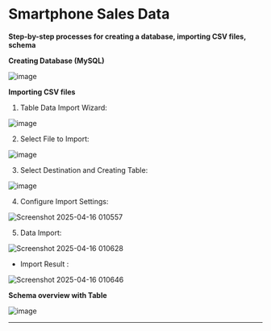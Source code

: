 # Smartphone Sales Data


**Step-by-step processes for creating a database, importing CSV files, schema**

**Creating Database (MySQL)**

![image](https://github.com/user-attachments/assets/adb00174-4f49-48e8-9511-090b85b7a0a8)

**Importing CSV files**

1. Table Data Import Wizard:

 ![image](https://github.com/user-attachments/assets/7bb8e4b7-2c12-4ce0-a04a-c79f75c28f76)

 2. Select File to Import:

 ![image](https://github.com/user-attachments/assets/c77a6fef-c7cf-462a-9165-7a2fb85fead7)

 3. Select Destination and Creating Table:

 ![image](https://github.com/user-attachments/assets/1485a009-1d37-418e-b8c9-69e0541f35d2)

 4. Configure Import Settings:

 ![Screenshot 2025-04-16 010557](https://github.com/user-attachments/assets/6ad30d89-1d56-42f2-b587-6bfad6868674)

 5. Data Import:

 ![Screenshot 2025-04-16 010628](https://github.com/user-attachments/assets/fe0e1c71-f603-4e57-8ad4-a2a446952803)
    

- Import Result :
  
 ![Screenshot 2025-04-16 010646](https://github.com/user-attachments/assets/b28dcc8f-da88-4161-a669-fbc15062f2cc)


**Schema overview with Table**

![image](https://github.com/user-attachments/assets/21cdbbd6-edd0-44ee-8d5c-dbe8cd3d7747)


---

    


